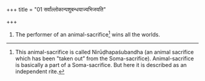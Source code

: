 +++
title = "01 सर्वांल्लोकान्पशुबन्धयाज्यभिजयति"

+++
1. The performer of an animal-sacrifice[^1] wins all the worlds.  

[^1]: This animal-sacrifice is called Nirūḍhapaśubandha (an animal sacrifice which has been "taken out” from the Soma-sacrifice). Animal-sacrifice is basically a part of a Soma-sacrifice. But here it is described as an independent rite. 
